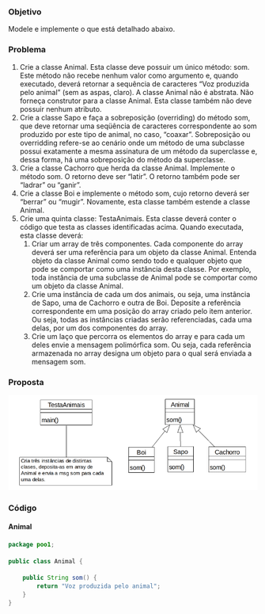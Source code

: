 ### Objetivo

Modele e implemente o que está detalhado abaixo.

### Problema

1. Crie a classe Animal. Esta classe deve possuir um único método: som. Este método não recebe nenhum valor como argumento e, quando executado, deverá retornar a sequência de caracteres “Voz produzida pelo animal” (sem as aspas, claro). A classe Animal não é abstrata. Não forneça construtor para a classe Animal. Esta classe também não deve possuir nenhum atributo.
1. Crie a classe Sapo e faça a sobreposição (overriding) do método som, que deve retornar uma seqüência de caracteres correspondente ao som produzido por este tipo de animal, no caso, “coaxar”. Sobreposição ou overridding refere-se ao cenário onde um método de uma subclasse possui exatamente a mesma assinatura de um método da superclasse e, dessa forma, há uma sobreposição do método da superclasse.
1. Crie a classe Cachorro que herda da classe Animal. Implemente o método som. O retorno deve ser “latir”. O retorno também pode ser “ladrar” ou “ganir”.
1. Crie a classe Boi e implemente o método som, cujo retorno deverá ser “berrar” ou “mugir”. Novamente, esta classe também estende a classe Animal.
1. Crie uma quinta classe: TestaAnimais. Esta classe deverá conter o código que testa as classes identificadas acima. Quando executada, esta classe deverá:
   1. Criar um array de três componentes. Cada componente do array deverá ser uma referência para um objeto da classe Animal. Entenda objeto da classe Animal como sendo todo e qualquer objeto que pode se comportar como uma instância desta classe. Por exemplo, toda instância de uma subclasse de Animal pode se comportar como um objeto da classe Animal.
   1. Crie uma instância de cada um dos animais, ou seja, uma instância de Sapo, uma de Cachorro e outra de Boi. Deposite a referência correspondente em uma posição do array criado pelo item anterior. Ou seja, todas as instâncias criadas serão referenciadas, cada uma delas, por um dos componentes do array.
   1. Crie um laço que percorra os elementos do array e para cada um deles envie a mensagem polimórfica som. Ou seja, cada referência armazenada no array designa um objeto para o qual será enviada a mensagem som.

### Proposta

![diagrama](./02.png)

### Código

#### Animal

```java
package poo1;

public class Animal {

    public String som() {
        return "Voz produzida pelo animal";
    }
}
```
